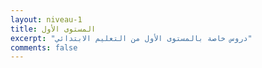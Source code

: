 ```yaml
---
layout: niveau-1
title: المستوى الأول
excerpt: "دروس خاصة بالمستوى الأول من التعليم الابتدائي"
comments: false
---
```

